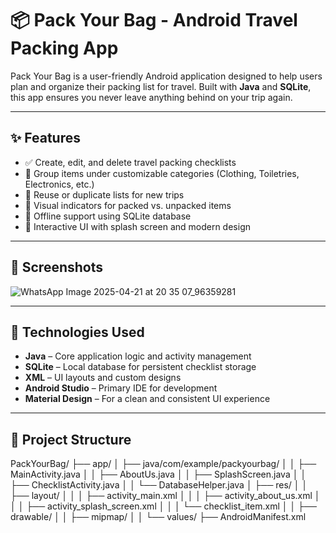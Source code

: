 # 📦 Pack Your Bag - Android Travel Packing App

Pack Your Bag is a user-friendly Android application designed to help users plan and organize their packing list for travel. Built with **Java** and **SQLite**, this app ensures you never leave anything behind on your trip again.

---

## ✨ Features

- ✅ Create, edit, and delete travel packing checklists
- 📁 Group items under customizable categories (Clothing, Toiletries, Electronics, etc.)
- 🔄 Reuse or duplicate lists for new trips
- 🔔 Visual indicators for packed vs. unpacked items
- 💾 Offline support using SQLite database
- 🎨 Interactive UI with splash screen and modern design

---

## 📱 Screenshots

![WhatsApp Image 2025-04-21 at 20 35 07_96359281](https://github.com/user-attachments/assets/9fca7a75-b4db-4d1d-9498-3b005d309507)


---

## 🧰 Technologies Used

- **Java** – Core application logic and activity management  
- **SQLite** – Local database for persistent checklist storage  
- **XML** – UI layouts and custom designs  
- **Android Studio** – Primary IDE for development  
- **Material Design** – For a clean and consistent UI experience  

---

## 📂 Project Structure
PackYourBag/ ├── app/ │ ├── java/com/example/packyourbag/ │ │ ├── MainActivity.java │ │ ├── AboutUs.java │ │ ├── SplashScreen.java │ │ ├── ChecklistActivity.java │ │ └── DatabaseHelper.java │ ├── res/ │ │ ├── layout/ │ │ │ ├── activity_main.xml │ │ │ ├── activity_about_us.xml │ │ │ ├── activity_splash_screen.xml │ │ │ └── checklist_item.xml │ │ ├── drawable/ │ │ ├── mipmap/ │ │ └── values/ ├── AndroidManifest.xml


